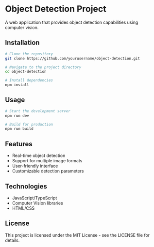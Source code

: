# Object Detection Project

A web application that provides object detection capabilities using computer vision.

## Installation

```bash
# Clone the repository
git clone https://github.com/yourusername/object-detection.git

# Navigate to the project directory
cd object-detection

# Install dependencies
npm install
```

## Usage

```bash
# Start the development server
npm run dev

# Build for production
npm run build
```

## Features

- Real-time object detection
- Support for multiple image formats
- User-friendly interface
- Customizable detection parameters

## Technologies

- JavaScript/TypeScript
- Computer Vision libraries
- HTML/CSS

## License

This project is licensed under the MIT License - see the LICENSE file for details.